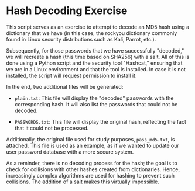 # Hash Decoding Exercise

This script serves as an exercise to attempt to decode an MD5 hash using a dictionary that we have (in this case, the rockyou dictionary commonly found in Linux security distributions such as Kali, Parrot, etc.).

Subsequently, for those passwords that we have successfully "decoded," we will recreate a hash (this time based on SHA256) with a salt. All of this is done using a Python script and the security tool "Hashcat," ensuring that we are in a Linux environment and that the tool is installed. In case it is not installed, the script will request permission to install it.

In the end, two additional files will be generated:

- `plain.txt`: This file will display the "decoded" passwords with the corresponding hash. It will also list the passwords that could not be decoded.

- `PASSWORDS.txt`: This file will display the original hash, reflecting the fact that it could not be processed.

Additionally, the original file used for study purposes, `pass_md5.txt`, is attached. This file is used as an example, as if we wanted to update our user password database with a more secure system.

As a reminder, there is no decoding process for the hash; the goal is to check for collisions with other hashes created from dictionaries. Hence, increasingly complex algorithms are used for hashing to prevent such collisions. The addition of a salt makes this virtually impossible.

